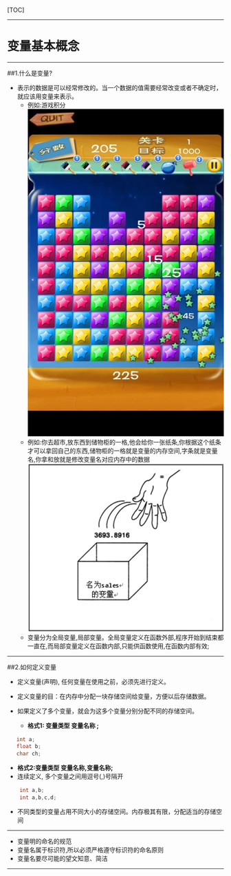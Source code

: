 [TOC]

---

# 变量基本概念

---

##1.什么是变量?

- 表示的数据是可以经常修改的。当一个数据的值需要经常改变或者不确定时，就应该用变量来表示。
    + 例如:游戏积分
![](./images/911fbe096b63f624864afa848544ebf81a4ca327.jpg)
    + 例如:你去超市,放东西到储物柜的一格,他会给你一张纸条,你根据这个纸条才可以拿回自己的东西,储物柜的一格就是变量的内存空间,字条就是变量名,你拿和放就是修改变量名对应内存中的数据
![](./images/Snip20150513_2.png)
    + 变量分为全局变量,局部变量。全局变量定义在函数外部,程序开始到结束都一直在,而局部变量定义在函数内部,只能供函数使用,在函数内部有效;

---

##2.如何定义变量
- 定义变量(声明), 任何变量在使用之前，必须先进行定义。

- 定义变量的目：在内存中分配一块存储空间给变量，方便以后存储数据。

- 如果定义了多个变量，就会为这多个变量分别分配不同的存储空间。

    + **格式1: 变量类型 变量名称 ;**
 ```c
    int a;
    float b;
    char ch;
 ```
+ **格式2:变量类型 变量名称,变量名称;**
+ 连续定义, 多个变量之间用逗号(,)号隔开

```c
    int a,b;
    int a,b,c,d;
```

- 不同类型的变量占用不同大小的存储空间。内存极其有限，分配适当的存储空间

---

- 变量明的命名的规范
- 变量名属于标识符,所以必须严格遵守标识符的命名原则
- 变量名要尽可能的望文知意、简洁

---
